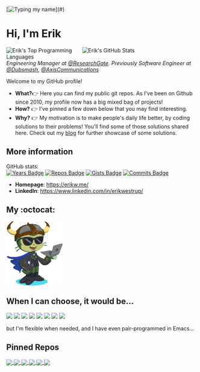 <!-- Empty line needed before code block -->
<!--
<h3>

```python
from collections import namedtuple as NT
print("Hi, I'm {0.firstname}".format(NT("SoftwareEngineer", "firstname lastname")("Erik", "Westrup")))

```
</h3>
-->

[![Typing my name](https://readme-typing-svg.herokuapp.com/?multiline=true&size=12&width=650&color=FE3A83&lines=from%20collections%20import%20namedtuple%20as%20NT;print(%22Hi,%20I%27m%20{0.fname}%22.format(NT(%22SoftwareEngineer%22,%20%22fname%20lname%22)(%22Erik%22,%20%22Westrup%22))))](#)
# Hi, I'm Erik
<!-- <a href="https://github.com/erikw" title="Erik's GitHub Stats"> -->
<a href="#" title="Erik's GitHub Stats">
<img src="https://github-readme-stats.vercel.app/api?username=erikw&count_private=true&show_icons=true&theme=radical&custom_title=Erik%27s%20Public%20GitHub%20Stats" title="Erik's GitHub Stats" align="right" width="60%" alt="Erik's GitHub Stats" />
<img src="https://github-readme-stats.vercel.app/api/top-langs?username=erikw&layout=compact&langs_count=10&hide=html&custom_title=Erik%27s%20Top%20Languages&theme=radical" title="Erik's Top Programming Languages" align="right" width="40%" alt="Erik's Top Programming Languages" />
</a>

*Engineering Manager at [@ResearchGate](https://github.com/researchgate). Previously Software Engineer at [@Dubsmash](https://github.com/dubsmash), [@AxisCommunications](https://github.com/AxisCommunications)*

Welcome to my GitHub profile!

* **What?**:point_right: Here you can find my public git repos. As I've been on Github since 2010, my profile now has a big mixed bag of projects!
* **How?** :point_right: I've pinned a few down below that you may find interesting.
* **Why?** :point_right: My motivation is to make people's daily life better, by coding solutions to their problems! You'll find some of those solutions shared here. Check out my [blog](https://erikw.me/blog) for further showcase of some solutions.



## More information
GitHub stats:<br>
[![Years Badge](https://badges.pufler.dev/years/erikw)](#)
[![Repos Badge](https://badges.pufler.dev/repos/erikw)](https://github.com/erikw?tab=repositories)
[![Gists Badge](https://badges.pufler.dev/gists/erikw)](https://gist.github.com/erikw)
[![Commits Badge](https://badges.pufler.dev/commits/all/erikw)](#)



- **Homepage**: <https://erikw.me/>
- **LinkedIn**: <https://www.linkedin.com/in/erikwestrup/>


## My :octocat:
<a href="https://myoctocat.com/">
  <img align="center" src="/erik_octocat.png" width="30%" alt="My OctoCat" />
</a>

## When I can choose, it would be...
<!-- Logos from https://github.com/simple-icons/simple-icons/blob/develop/slugs.md -->
[![](https://img.shields.io/badge/OS-Linux/macOS-informational?style=flat&color=2bbc8a&logo=archlinux)](#)
[![](https://img.shields.io/badge/Editor-vim-informational?style=flat&&color=2bbc8a&logo=vim)](#)
[![](https://img.shields.io/badge/Indentation-\\t-informational?style=flat&&color=2bbc8a&logo=accenture)](#)
[![](https://img.shields.io/badge/Shell-zsh-informational?style=flat&&color=2bbc8a&logo=gnubash)](#)
[![](https://img.shields.io/badge/Theme-solarized-informational?style=flat&&color=2bbc8a&logo=awesomelists)](https://ethanschoonover.com/solarized/)
[![](https://img.shields.io/badge/Code%20Review-Gerrit-informational?style=flat&&color=2bbc8a&logo=gerrit)](https://www.gerritcodereview.com/)
[![](https://img.shields.io/badge/Programming%20Language-Best%201%204%20the%20job-informational?style=flat&&color=2bbc8a&logo=pastebin)](#)
[![](https://img.shields.io/badge/Music-Electronic-informational?style=flat&&color=2bbc8a&logo=applemusic)](#)

but I'm flexible when needed, and I have even pair-programmed in Emacs...

## Pinned Repos
<a href="https://github.com/erikw/tmux-powerline">
  <img align="center" src="https://github-readme-stats.vercel.app/api/pin/?username=erikw&repo=tmux-powerline" />
</a>
<a href="https://github.com/erikw/dotfiles">
  <img align="center" src="https://github-readme-stats.vercel.app/api/pin/?username=erikw&repo=dotfiles" />
</a>
<a href="https://github.com/erikw/restic-systemd-automatic-backup">
  <img align="center" src="https://github-readme-stats.vercel.app/api/pin/?username=erikw&repo=restic-systemd-automatic-backup" />
</a>
<a href="https://github.com/erikw/jekyll-google_search_console_verification_file">
  <img align="center" src="https://github-readme-stats.vercel.app/api/pin/?username=erikw&repo=jekyll-google_search_console_verification_file" />
</a>
<a href="https://github.com/erikw/nestedtext-ruby">
  <img align="center" src="https://github-readme-stats.vercel.app/api/pin/?username=erikw&repo=nestedtext-ruby" />
</a>
<a href="https://github.com/Tardsquad/tardsquad-discord-bot">
  <img align="center" src="https://github-readme-stats.vercel.app/api/pin/?username=Tardsquad&repo=tardsquad-discord-bot" />
</a>
